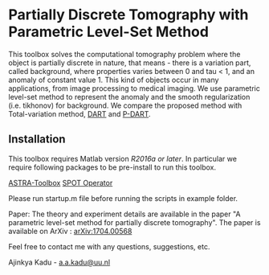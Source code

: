Partially Discrete Tomography with Parametric Level-Set Method
==========================================

This toolbox solves the computational tomography problem where the object is partially discrete
in nature, that means - there is a variation part, called background, where properties varies between 0 and tau < 1, and an anomaly of constant value 1. This kind of objects occur in many applications, from image processing to medical imaging. We use parametric level-set method to represent the anomaly and the smooth regularization (i.e. tikhonov) for background. We compare the proposed method with Total-variation method, [DART](http://ieeexplore.ieee.org/document/5738333/)
and [P-DART](https://www.ncbi.nlm.nih.gov/pubmed/22417923).

Installation
------------

This toolbox requires Matlab version *R2016a or later*.  In
particular we require following packages to be pre-install to run this toolbox.

[ASTRA-Toolbox](https://github.com/astra-toolbox/astra-toolbox)
[SPOT Operator](https://github.com/mpf/spot)

Please run startup.m file before running the scripts in example folder.

Paper:
The theory and experiment details are available in the paper "A parametric level-set method for partially discrete tomography". The paper is available on ArXiv : [arXiv:1704.00568](https://arxiv.org/abs/1704.00568)

Feel free to contact me with any questions, suggestions, etc.

Ajinkya Kadu - [a.a.kadu@uu.nl](a.a.kadu@uu.nl)
